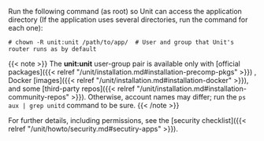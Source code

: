 Run the following command (as root) so Unit can access the application
directory (If the application uses several directories, run the command for
each one):

```console
# chown -R unit:unit /path/to/app/  # User and group that Unit's router runs as by default
```


{{< note >}}
The **unit:unit** user-group pair is available only with
[official packages]({{< relref "/unit/installation.md#installation-precomp-pkgs" >}})
, Docker [images]({{< relref "/unit/installation.md#installation-docker" >}}),
and some [third-party repos]({{< relref "/unit/installation.md#installation-community-repos" >}}). Otherwise, account names may differ; run the `ps aux | grep unitd` command to be sure.
{{< /note >}}

For further details, including permissions, see the
[security checklist]({{< relref "/unit/howto/security.md#secutiry-apps" >}}).
